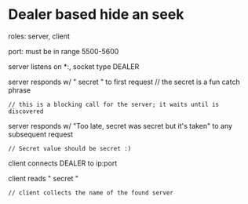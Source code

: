 Dealer based hide an seek
=====

roles: server, client

port: must be in range 5500-5600

server listens on *:<port>, socket type DEALER

server responds w/ " secret " to first request      // the secret is a fun catch phrase

    // this is a blocking call for the server; it waits until is discovered

server responds w/ "Too late, secret was secret but it's taken" to any subsequent request

    // Secret value should be secret :)


client connects DEALER to ip:port

client reads " secret "

    // client collects the name of the found server
